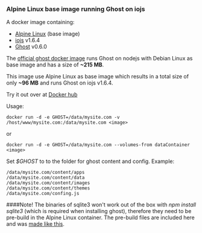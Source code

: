 ### Alpine Linux base image running Ghost on iojs

A docker image containing:

* [Alpine Linux](http://alpinelinux.org/) (base image)
* [iojs](https://iojs.org/) v1.6.4
* [Ghost](https://ghost.org/download/) v0.6.0

The [official ghost docker image](https://registry.hub.docker.com/u/library/ghost/) runs Ghost on nodejs with Debian Linux as base image and has a size of **~215 MB**.

This image use Alpine Linux as base image which results in a total size of only **~96 MB** and runs Ghost on iojs v1.6.4.

Try it out over at [Docker hub](https://registry.hub.docker.com/u/fractalf/ghost/)

Usage:
```
docker run -d -e GHOST=/data/mysite.com -v /host/www/mysite.com:/data/mysite.com <image>
```

or

```
docker run -d -e GHOST=/data/mysite.com --volumes-from dataContainer <image>
```

Set *$GHOST* to to the folder for ghost content and config.
Example:
```
/data/mysite.com/content/apps
/data/mysite.com/content/data
/data/mysite.com/content/images
/data/mysite.com/content/themes
/data/mysite.com/confing.js
```



####Note!
The binaries of sqlite3 won't work out of the box with *npm install sqlite3* (which is required when installing ghost),  therefore they need to be pre-build in the Alpine Linux container. The pre-build files are included here and was [made like this](https://github.com/fractalf/docker/tree/master/sqlite3).

